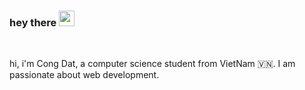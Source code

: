 ### hey there <img src="https://media.giphy.com/media/hvRJCLFzcasrR4ia7z/giphy.gif" width="25px">

<br />

hi, i'm Cong Dat, a computer science student from VietNam 🇻🇳. I am passionate about web development.

